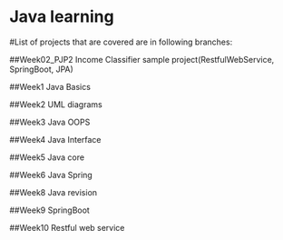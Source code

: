 # Java learning

#List of projects that are covered are in following branches:

##Week02_PJP2
Income Classifier sample project(RestfulWebService, SpringBoot, JPA)

##Week1
Java Basics

##Week2
UML diagrams

##Week3
Java OOPS

##Week4
Java Interface

##Week5
Java core

##Week6
Java Spring

##Week8
Java revision

##Week9
SpringBoot

##Week10
Restful web service
